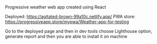 Progressive weather web app created using React

Deployed: https://agitated-brown-99a10c.netlify.app/
PWA store: https://progressiveapp.store/mypwa/Weather-app-for-testing

Go to the deployed page and then in dev tools choose Lighthouse option, generate report and then
you are able to install it on machine
